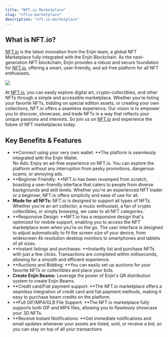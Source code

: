 ```yaml
---
title: "NFT.io Marketplace"
slug: "nftio-marketplace"
description: "nft-io-marketplace"
---
```

## What is NFT.io?

[NFT.io](http://nft.io/) is the latest innovation from the Enjin team, a global NFT Marketplace fully integrated with the Enjin Blockchain. As the next-generation NFT blockchain, Enjin provides a robust and secure foundation for [NFT.io](http://nft.io/), offering a smart, user-friendly, and ad-free platform for all NFT enthusiasts.

![](./img/7.png)

At [NFT.io](http://nft.io/), you can easily explore digital art, crypto-collectibles, and other NFTs through a simple and accessible marketplace. Whether you're listing your favorite NFTs, bidding on special edition assets, or creating your own collections, NFT.io offers a seamless experience. Our vision is to empower you to discover, showcase, and trade NFTs in a way that reflects your unique passions and interests. So join us on [NFT.io](https://nft.io/) and experience the future of NFT marketplaces today.

## Key Benefits & Features

- **Connect using your very own wallet: **The platform is seamlessly integrated with the Enjin Wallet.  
  No Ads: Enjoy an ad-free experience on NFT.io. You can explore the platform without any interruption from pesky promotions, dangerous scams, or annoying ads.
- **Beginner Friendly: **NFT.io has been revamped from scratch, boasting a user-friendly interface that caters to people from diverse backgrounds and skill levels. Whether you're an experienced NFT trader or a beginner, NFT.io offers simplicity and ease of use for all.
- **Made for all NFTs:** NFT.io is designed to support all types of NFTs. Whether you're an art collector, a music enthusiast, a fan of crypto collectibles, or simply browsing, we cater to all NFT categories.
- **Responsive Design: **NFT.io has a responsive design that's optimized for mobile support, enabling you to access the NFT marketplace even when you're on the go. The user interface is designed to adjust automatically to fit the screen size of your device, from widescreen 4k resolution desktop monitors to smartphones and tablets of all sizes.
- **Instant listings and purchases: **Instantly list and purchase NFTs with just a few clicks. Transactions are completed within milliseconds, allowing for a smooth and efficient experience.
- **Auctions and Bidding: **You can easily set up auctions for your favorite NFTs or collectibles and place your bids.
- **Create Enjin Beams:** Leverage the power of Enjin's QR distribution system to create Enjin Beams.
- **Credit card/Fiat payment support: **The NFT.io marketplace offers a seamless integration of credit card and fiat payment methods, making it easy to purchase beam credits on the platform.
- **Full GIF/MP4/GLB File Support: **The NFT.io marketplace fully supports both GIF and MP4 files, allowing you to flawlessly showcase your 3D NFTs.
- **Receive Instant Notifications: **Get immediate notifications and email updates whenever your assets are listed, sold, or receive a bid, so you can stay on top of all your transactions
